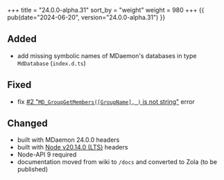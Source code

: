 +++
title = "24.0.0-alpha.31"
sort_by = "weight"
weight = 980
+++
{{ pub(date="2024-06-20", version="24.0.0-alpha.31") }}

## Added

- add missing symbolic names of MDaemon's databases in type `MdDatabase` (`index.d.ts`)

## Fixed

- fix [#2 "`MD_GroupGetMembers([GroupName], )` is not string"](https://github.com/ealib/node-mdaemon-api/issues/2) error

## Changed

- built with MDaemon 24.0.0 headers
- built with [Node v20.14.0 (LTS)](https://nodejs.org/en/blog/release/v20.14.0) headers
- Node-API 9 required
- documentation moved from wiki to `/docs` and converted to Zola (to be published)
